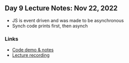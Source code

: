 ## Day 9 Lecture Notes: Nov 22, 2022

* JS is event driven and was made to be asynchronous
* Synch code prints first, then asynch

### Links

* [Code demo & notes](https://github.com/FrancisBourgouin/lectures-2022-telus-nov-14)
* [Lecture recording](https://vimeo.com/773956886/7c1d1e05c0)